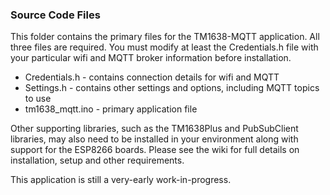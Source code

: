 ### Source Code Files

This folder contains the primary files for the TM1638-MQTT application.  All three files are required. You must modify at least the Credentials.h file with your particular wifi and MQTT broker information before installation.

* Credentials.h - contains connection details for wifi and MQTT
* Settings.h - contains other settings and options, including MQTT topics to use
* tm1638_mqtt.ino - primary application file

Other supporting libraries, such as the TM1638Plus and PubSubClient libraries, may also need to be installed in your environment along with support for the ESP8266 boards.  Please see the wiki for full details on installation, setup and other requirements.

This application is still a very-early work-in-progress.
